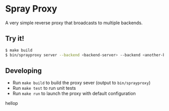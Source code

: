 # Spray Proxy

A very simple reverse proxy that broadcasts to multiple backends.

## Try it!

```sh
$ make build
$ bin/sprayproxy server --backend <backend-server> --backend <another-backend-server>
```

## Developing

* Run `make build` to build the proxy sever (output to `bin/sprayproxy`)
* Run `make test` to run unit tests
* Run `make run` to launch the proxy with default configuration

hellop